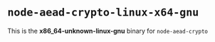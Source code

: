 # `node-aead-crypto-linux-x64-gnu`

This is the **x86_64-unknown-linux-gnu** binary for `node-aead-crypto`
